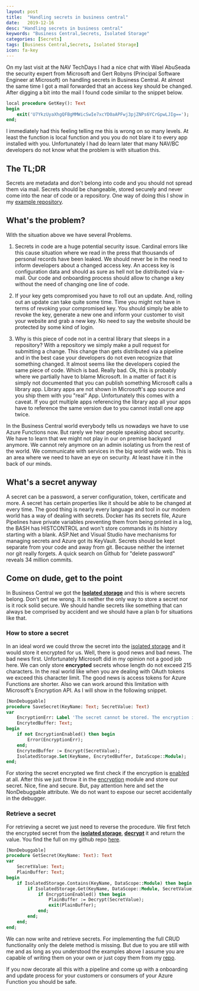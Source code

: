 ```yaml
---
layout: post
title:  "Handling secrets in business central"
date:   2019-12-16
desc: "Handling secrets in business central"
keywords: "Business Central,Secrets, Isolated Storage"
categories: [Secrets]
tags: [Business Central,Secrets, Isolated Storage]
icon: fa-key
---
```


On my last visit at the NAV TechDays I had a nice chat with Wael AbuSeada the security expert from Microsoft and Gert Robyns (Principal Software Engineer at Microsoft) on handling secrets in Business Central. At almost the same time I got a mail forwarded that an access key should be changed. After digging a bit into the mail I found code similar to the snippet below.

```pascal
local procedure GetKey(): Text
begin
    exit('U7YkzUyaXhgQFBgMMWicSwIe7xcYD0aAPFwj3pjZNPs6YCrGpwLJIg==');
end;
```

I immediately had this feeling telling me this is wrong on so many levels. At least the function is local function and you you do not blare it to every app installed with you. Unfortunately I had do learn later that many NAV/BC developers do not know what the problem is with situation this.

## **The TL;DR**

Secrets are metadata and don't belong into code and you should not spread them via mail. Secrets should be changeable, stored securely and never come into the near of code or a repository. One way of doing this I show in my [example repository](https://github.com/NAVRockClimber/AlSecrectsExample).

## **What's the problem?**

With the situation above we have several Problems.

1. Secrets in code are a huge potential security issue. Cardinal errors like this cause situation where we read in the press that thousands of personal records have been leaked. We should never be in the need to inform developers about a changed access key. An access key is configuration data and should as sure as hell not be distributed via e-mail. Our code and onboarding process should allow to change a key without the need of changing one line of code. 

2. If your key gets compromised you have to roll out an update. And, rolling out an update can take quite some time. Time you might not have in terms of revoking your compromised key. You should simply be able to revoke the key, generate a new one and inform your customer to visit your website and grab a new key. No need to say the website should be protected by some kind of login.

3. Why is this piece of code not in a central library that sleeps in a repository? With a repository we simply make a pull request for submitting a change. This change than gets distributed via a pipeline and in the best case your developers do not even recognize that something changed. It almost seems like the developers copied the same piece of code. Which is bad. Really bad. Ok, this is probably where we partially have to blame Microsoft. In a matter of fact it is simply not documented that you can publish something Microsoft calls a library app. Library apps are not shown in Microsoft's app source and you ship them with you "real" App. Unfortunately this comes with a caveat. If you got multiple apps referencing the library app all your apps have to reference the same version due to you cannot install one app twice. 

In the Business Central world everybody tells us nowadays we have to use Azure Functions now. But rarely we hear people speaking about security. We have to learn that we might not play in our on premise backyard anymore. We cannot rely anymore on an admin isolating us from the rest of the world. We communicate with services in the big world wide web. This is an area where we need to have an eye on security. At least have it in the back of our minds. 

## **What's a secret anyway**

A secret can be a password, a server configuration, token, certificate and more. A secret has certain properties like it should be able to be changed at every time. The good thing is nearly every language and tool in our modern world has a way of dealing with secrets. Docker has its secrets file, Azure Pipelines have private variables preventing them from being printed in a log, the BASH has HISTCONTROL and won't store commands in its history starting with a blank. ASP.Net and Visual Studio have mechanisms for managing secrets and Azure got its KeyVault. Secrets should be kept separate from your code and away from git. Because neither the internet nor git really forgets. A quick search on Github for "delete password" reveals 34 million commits.

## **Come on dude, get to the point**

In Business Central we got the **[Isolated storage](https://docs.microsoft.com/en-us/dynamics365/business-central/dev-itpro/developer/devenv-isolated-storage)** and this is where secrets belong. Don't get me wrong. It is neither the only way to store a secret nor is it rock solid secure. We should handle secrets like something that can always be comprised by accident and we should have a plan b for situations like that.

### How to store a secret

In an ideal word we could throw the secret into the [isolated storage](https://docs.microsoft.com/en-us/dynamics365/business-central/dev-itpro/developer/devenv-isolated-storage) and it would store it encrypted for us. Well, there is good news and bad news. The bad news first. Unfortunately Microsoft did in my opinion not a good job here. We can only store **encrypted** secrets whose length do not exceed 215 characters. In the real world like when you are dealing with OAuth tokens we exceed this character limit. The good news is access tokens for Azure Functions are shorter. Also we can work around this limitation with Microsoft's Encryption API. As I will show in the following snippet.

```pascal
[NonDebuggable]
procedure SaveSecret(KeyName: Text; SecretValue: Text)
var
    EncryptionErr: Label 'The secret cannot be stored. The encryption is not enabled.';
    EncrytedBuffer: Text;
begin
    if not EncryptionEnabled() then begin
        Error(EncryptionErr);
    end;
    EncrytedBuffer := Encrypt(SecretValue);
    IsolatedStorage.Set(KeyName, EncrytedBuffer, DataScope::Module);
end;
```

For storing the secret encrypted we first check if the encryption is [enabled](https://docs.microsoft.com/en-us/dynamics365/business-central/dev-itpro/developer/methods-auto/system/system-encryptionenabled-method) at all. After this we just throw it in the [encryption](https://docs.microsoft.com/en-us/dynamics365/business-central/dev-itpro/developer/methods-auto/system/system-encrypt-method) module and store our secret. Nice, fine and secure. But, pay attention here and set the NonDebuggable attribute. We do not want to expose our secret accidentally in the debugger.

### Retrieve a secret

For retrieving a secret we just need to reverse the procedure. We first fetch the encrypted secret from the **[isolated storage](https://docs.microsoft.com/en-us/dynamics365/business-central/dev-itpro/developer/devenv-isolated-storage)**, **[decrypt](https://docs.microsoft.com/en-us/dynamics365/business-central/dev-itpro/developer/methods-auto/system/system-decrypt-method)** it and return the value. You find the full on my github repo [here](https://github.com/NAVRockClimber/AlSecrectsExample).

```pascal
[NonDebuggable]
procedure GetSecret(KeyName: Text): Text
var
    SecretValue: Text;
    PlainBuffer: Text;
begin
    if IsolatedStorage.Contains(KeyName, DataScope::Module) then begin
        if IsolatedStorage.Get(KeyName, DataScope::Module, SecretValue) then begin
            if EncryptionEnabled() then begin
                PlainBuffer := Decrypt(SecretValue);
                exit(PlainBuffer);
            end;
        end;
    end;
end;
```

We can now write and retrieve secrets. For implementing the full CRUD functionality only the delete method is missing. But due to you are still with me and as long as you understood the examples above I assume you are capable of writing them on your own or just copy them from my [repo](https://github.com/NAVRockClimber/AlSecrectsExample). 

If you now decorate all this with a pipeline and come up with a onboarding and update process for your customers or consumers of your Azure Function you should be safe.